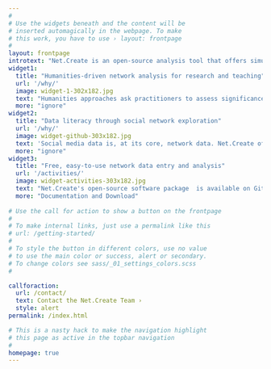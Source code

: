 ```yaml
---
#
# Use the widgets beneath and the content will be
# inserted automagically in the webpage. To make
# this work, you have to use › layout: frontpage
#
layout: frontpage
introtext: "Net.Create is an open-source analysis tool that offers simultaneous multi-user network-data entry that accommodates duplicate and ambiguous network data, provides live visualizations of up-to-the-minute entries from other team members, and is structured around clear citational and interpretive practices."
widget1:
  title: "Humanities-driven network analysis for research and teaching"
  url: '/why/'
  image: widget-1-302x182.jpg
  text: "Humanities approaches ask practitioners to assess significance and interpret interactions using primary sources . Without a good framework to support teams of researchers working with a variety of documents, the network analysis can end up taking first billing. Net.Create helps humanities practitioners--researchers, students and teachers alike--build an interpretive framework into which humanities close-reading details fit using network analysis approaches and build network-analysis proficiency through humanities close-reading activities."
  more: "ignore"
widget2:
  title: "Data literacy through social network exploration"
  url: '/why/'
  image: widget-github-303x182.jpg
  text: 'Social media data is, at its core, network data. Net.Create offers teams of researchers, or students working together in classrooms, a that allow (but warn about) duplicate data, provide live visualizations of up-to-the-minute entries from other team members and are structured around clear citational practices.'
  more: "ignore"
widget3:
  title: "Free, easy-to-use network data entry and analysis"
  url: '/activities/'
  image: widget-activities-303x182.jpg
  text: "Net.Create's open-source software package  is available on Github as a downloadable package. It can be installed for use as a web app, running either  locally on MacOS, or as a droplet on Digital Ocean for $6-10/month. Our  documentation offers installation processes for both, and we have activities and publications that provide examples for research teams and classrooms of several shapes and sizes."
  more: "Documentation and Download"
  
# Use the call for action to show a button on the frontpage
#
# To make internal links, just use a permalink like this
# url: /getting-started/
#
# To style the button in different colors, use no value
# to use the main color or success, alert or secondary.
# To change colors see sass/_01_settings_colors.scss
#

callforaction:
  url: /contact/
  text: Contact the Net.Create Team ›
  style: alert
permalink: /index.html

# This is a nasty hack to make the navigation highlight
# this page as active in the topbar navigation
#
homepage: true
---
```

